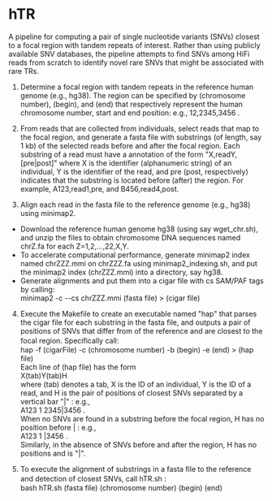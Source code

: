 # hTR
A pipeline for computing a pair of single nucleotide variants (SNVs) closest to a focal region with tandem repeats of interest. Rather than using publicly available SNV databases, the pipeline attempts to find SNVs among HiFi reads from scratch to identify novel rare SNVs that might be associated with rare TRs.

1. Determine a focal region with tandem repeats in the reference human genome (e.g., hg38). The region can be specified by (chromosome number), (begin), and (end) that respectively represent the human chromosome number, start and end position: e.g., 12,2345,3456 .

2. From reads that are collected from individuals, select reads that map to the focal region, and generate a fasta file with substrings (of length, say 1 kb) of the selected reads before and after the focal region. Each substring of a read must have a annotation of the form "X,readY,[pre|post]" where X is the identifier (alphanumeric string) of an individual, Y is the identifier of the read, and pre (post, respectively) indicates that the substring is located before (after) the region. For example, 
A123,read1,pre, and B456,read4,post.

3. Align each read in the fasta file to the reference genome (e.g., hg38) using minimap2.
- Download the reference human genome hg38 (using say wget_chr.sh), and unzip the files to obtain chromosome DNA sequences named chrZ.fa for each Z=1,2,...,22,X,Y.
- To accelerate computational performance, generate minimap2 index named chrZZZ.mmi on chrZZZ.fa using minimap2_indexing.sh, and put the minimap2 index (chrZZZ.mmi) into a directory, say hg38.
- Generate alignments and put them into a cigar file with cs SAM/PAF tags by calling: 
<br> minimap2 -c --cs chrZZZ.mmi (fasta file)  \>  (cigar file) <br>

4. Execute the Makefile to create an executable named "hap" that parses the cigar file for each substring in the fasta file, and outputs a pair of positions of SNVs that differ from of the reference and are closest to the focal region. Specifically call:　
<br> hap -f (cigarFile) -c (chromosome number) -b (begin) -e (end) \> (hap file) <br>
Each line of (hap file) has the form 
<br> X(tab)Y(tab)H <br> 
where (tab) denotes a tab, X is the ID of an individual, Y is the ID of a read, and H is the pair of positions of closest SNVs separated by a vertical bar "|" : e.g., 
<br> A123   1   2345|3456 .<br> 
When no SNVs are found in a substring before the focal region, H has no position before | : e.g., 
<br> A123  1  |3456 .<br> 
Similarly, in the absence of SNVs before and after the region, H has no positions and is "|".

5. To execute the alignment of substrings in a fasta file to the reference and detection of closest SNVs, call hTR.sh :　
<br> bash hTR.sh (fasta file) (chromosome number) (begin) (end)

